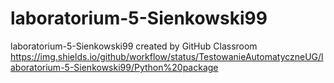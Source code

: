 # laboratorium-5-Sienkowski99
laboratorium-5-Sienkowski99 created by GitHub Classroom
https://img.shields.io/github/workflow/status/TestowanieAutomatyczneUG/laboratorium-5-Sienkowski99/Python%20package
